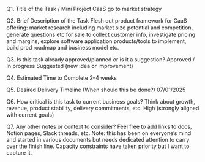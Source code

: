 Q1. Title of the Task / Mini Project
CaaS go to market strategy

Q2. Brief Description of the Task
Flesh out product framework for CaaS oﬀering: market research including market size
potential and competition, generate questions etc for sale to collect customer info,
investigate pricing and margins, explore software application products/tools to implement,
build prod roadmap and business model etc.

Q3. Is this task already approved/planned or is it a suggestion?
Approved / In progress
Suggested (new idea or improvement)

Q4. Estimated Time to Complete
2–4 weeks

Q5. Desired Delivery Timeline (When should this be done?)
07/01/2025

Q6. How critical is this task to current business goals?
Think about growth, revenue, product stability, delivery commitments, etc.
High (strongly aligned with current goals)

Q7. Any other notes or context to consider?
Feel free to add links to docs, Notion pages, Slack threads, etc.
Note: this has been on everyone’s mind and started in various documents but needs
dedicated attention to carry over the finish line. Capacity constraints have taken priority but
I want to capture it.
